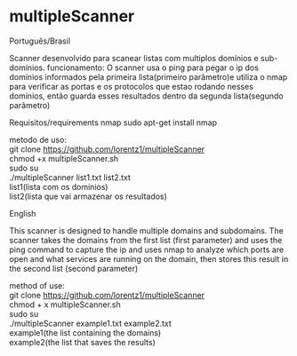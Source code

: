 # multipleScanner

Português/Brasil

Scanner desenvolvido para scanear listas com multiplos domínios e sub-domínios.
funcionamento: O scanner usa o ping para pegar o ip dos domínios informados pela primeira lista(primeiro parâmetro)e utiliza o nmap para verificar as portas e os protocolos que estao rodando nesses domínios, então guarda esses resultados dentro da segunda lista(segundo parâmetro) 

Requisitos/requirements
nmap
sudo apt-get install nmap

metodo de uso:\
git clone https://github.com/lorentz1/multipleScanner \
chmod +x multipleScanner.sh\
sudo su\
./multipleScanner list1.txt list2.txt\
list1(lista com os dominios)\
list2(lista que vai armazenar os resultados)

English

This scanner is designed to handle multiple domains and subdomains.
The scanner takes the domains from the first list (first parameter) and uses the ping command to capture the ip and uses nmap to analyze which ports are open and what services are running on the domain, then stores this result in the second list (second parameter)

method of use:\
git clone https://github.com/lorentz1/multipleScanner \
chmod + x multipleScanner.sh\
sudo su\
./multipleScanner example1.txt example2.txt\
example1(the list containing the domains)\
example2(the list that saves the results)

